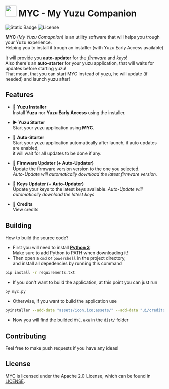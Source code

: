 # <img src="/assets/icon.ico" width="35px" /> MYC - My Yuzu Companion
<img href="https://github.com/Ciross/MYC/releases" alt="Static Badge" src="https://img.shields.io/badge/Releases-green"> <img src="https://img.shields.io/static/v1?label=license&message=Apache-2.0&color=white&style=flat" alt="License">

**MYC** (*My Yuzu Comapnion*) is an utility software that will helps you trough your Yuzu experience.  
 Helping you to install it trough an installer (with Yuzu Early Access available)

It will provide you **auto-updater** for the *firmware* and *keys*!  
 Also there's an **auto-starter** for your yuzu application, that will waits for updates before starting yuzu!  
 That mean, that you can start MYC instead of yuzu, he will update (if needed) and launch yuzu after!

Features
--------

- 🍋 **Yuzu Installer**  
 Install **Yuzu** nor **Yuzu Early Access** using the installer.

- ▶️ **Yuzu Starter**  
 Start your yuzu application using **MYC**.

- 🤖 **Auto-Starter**  
 Start your yuzu application automatically after launch, if auto updates are enabled,  
 it will wait for all updates to be done if any.

- 💾 **Firmware Updater (+ Auto-Updater)**  
 Update the firmware version version to the one you selected.  
 *Auto-Update will automatically download the latest firmware version.*

- 🔑 **Keys Updater (+ Auto-Updater)**  
 Update your keys to the latest keys available.
 *Auto-Update will automatically download the latest keys*

- 📄 **Credits**  
 View credits

Building
--------

How to build the source code?
- First you will need to install [**Python 3**](https://www.python.org/downloads/)  
  Make sure to add Python to PATH when downloading it!
- Then open a `cmd` or `powershell` in the project directory,  
  and install all depedencies by running this command

```bash
pip install -r requirements.txt
```

- If you don't want to build the application, at this point you can just run  

```bash
py myc.py
```

- Otherwise, if you want to build the application use

```bash
pyinstaller --add-data "assets/icon.ico;assets/" --add-data "ui/credits.ui;ui/" --add-data "ui/app.ui;ui/" --onefile --windowed --icon=assets/icon.ico --name=MYC myc.py
```

- Now you will find the builded `MYC.exe` in the `dist/` folder

Contributing
------------

Feel free to make push requests if you have any ideas!

License
-------

MYC is licensed under the Apache 2.0 License, which can be found in [LICENSE](LICENSE).
